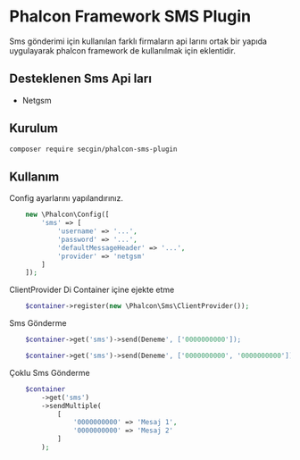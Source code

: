# Phalcon Framework SMS Plugin

Sms gönderimi için kullanılan farklı firmaların api larını ortak bir yapıda uygulayarak phalcon framework de kullanılmak
için eklentidir.

## Desteklenen Sms Api ları

- Netgsm

## Kurulum

```bash
composer require secgin/phalcon-sms-plugin
```

## Kullanım

Config ayarlarını yapılandırınız.

```php
    new \Phalcon\Config([
        'sms' => [
            'username' => '...',
            'password' => '...',
            'defaultMessageHeader' => '...',
            'provider' => 'netgsm'
        ]
    ]);
```

ClientProvider Di Container içine ejekte etme

```php
    $container->register(new \Phalcon\Sms\ClientProvider());
```

Sms Gönderme

```php
    $container->get('sms')->send(Deneme', ['0000000000']);
```

```php
    $container->get('sms')->send(Deneme', ['0000000000', '0000000000']);
```

Çoklu Sms Gönderme

```php
    $container
        ->get('sms')
        ->sendMultiple(
            [
                '0000000000' => 'Mesaj 1', 
                '0000000000' => 'Mesaj 2'
            ]
        );
```
